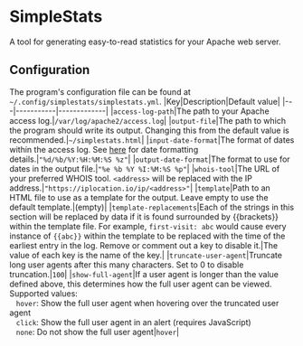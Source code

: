 # SimpleStats

A tool for generating easy-to-read statistics for your Apache web server. 

## Configuration

The program's configuration file can be found at `~/.config/simplestats/simplestats.yml`.
|Key|Description|Default value|
|---|-----------|-------------|
|`access-log-path`|The path to your Apache access log.|`/var/log/apache2/access.log`|
|`output-file`|The path to which the program should write its output. Changing this from the default value is recommended.|`~/simplestats.html`|
|`input-date-format`|The format of dates within the access log. See [here](https://docs.rs/chrono/latest/chrono/format/strftime/index.html) for date formatting details.|`"%d/%b/%Y:%H:%M:%S %z"`|
|`output-date-format`|The format to use for dates in the output file.|`"%e %b %Y %I:%M:%S %p"`|
|`whois-tool`|The URL of your preferred WHOIS tool. `<address>` will be replaced with the IP address.|`"https://iplocation.io/ip/<address>"`|
|`template`|Path to an HTML file to use as a template for the output. Leave empty to use the default template.|(empty)|
|`template-replacements`|Each of the strings in this section will be replaced by data if it is found surrounded by {{brackets}} within the template file. For example, `first-visit: abc` would cause every instance of `{{abc}}` within the template to be replaced with the time of the earliest entry in the log. Remove or comment out a key to disable it.|The value of each key is the name of the key.|
|`truncate-user-agent`|Truncate long user agents after this many characters. Set to 0 to disable truncation.|`100`|
|`show-full-agent`|If a user agent is longer than the value defined above, this determines how the full user agent can be viewed. Supported values:<br>&nbsp;&nbsp;&nbsp;`hover`: Show the full user agent when hovering over the truncated user agent<br>&nbsp;&nbsp;&nbsp;`click`: Show the full user agent in an alert (requires JavaScript)<br>&nbsp;&nbsp;&nbsp;`none`: Do not show the full user agent|`hover`|
